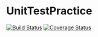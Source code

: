 # UnitTestPractice

[![Build Status](https://travis-ci.org/callison98/UnitTestPractice.svg?branch=master)](https://travis-ci.org/callison98/UnitTestPractice)
[![Coverage Status](https://coveralls.io/repos/github/callison98/UnitTestPractice/badge.svg?branch=master)](https://coveralls.io/github/callison98/UnitTestPractice?branch=master)
